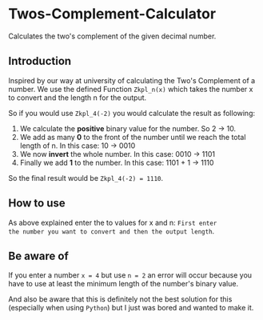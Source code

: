 # Twos-Complement-Calculator
Calculates the two's complement of the given decimal number.

Introduction
-
Inspired by our way at university of calculating the Two's Complement of a number. We
use the defined Function <code>Zkpl_n(x)</code> which takes the number x to convert and the length n
for the output.
<p>
  So if you would use <code>Zkpl_4(-2)</code> you would calculate the result as following:
  <ol>
    <li> We calculate the <strong>positive</strong> binary value for the number. So 2 -> 10. </li>
    <li> We add as many <strong>0</strong> to the front of the number until we reach the total length of n. In this case: 10 -> 0010 </li>
    <li> We now <strong>invert</strong> the whole number. In this case: 0010 -> 1101</li>
    <li> Finally we add <strong>1</strong> to the number. In this case: 1101 + 1 -> 1110</li>
  </ol><p>
  So the final result would be <code>Zkpl_4(-2) = 1110</code>.

How to use
-
As above explained enter the to values for x and n: <code>First enter the number you want to convert and then the output length</code>.

Be aware of
-
If you enter a number <code>x = 4</code> but use <code>n = 2</code> an error will occur because you have to use at least
the minimum length of the number's binary value.
<p>
And also be aware that this is definitely not the best solution for this (especially when using <code>Python</code>) but
I just was bored and wanted to make it.
